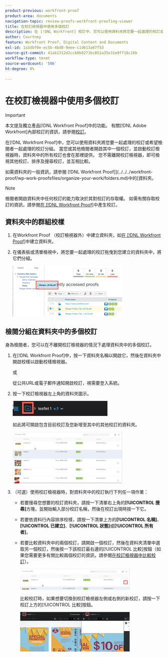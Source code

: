```yaml
---
product-previous: workfront-proof
product-area: documents
navigation-topic: review-proofs-workfront-proofing-viewer
title: 在校訂檢視器中使用多個校訂
description: 在 [!DNL Workfront] 校訂中，您可以使用資料夾將您要一起處理的校訂或希望檢閱者一起處理的校訂分組。 當您或其他檢閱者開啟其中一個校訂，並啟動校訂檢視器時，資料夾中的所有校訂也會在那裡提供。 您不需離開校訂檢視器，即可檢視其他校訂、排序及搜尋校訂，並互相比較。
author: Courtney
feature: Workfront Proof, Digital Content and Documents
exl-id: 1a3dbf0e-ec5b-4bd0-9eee-c1d613a67f53
source-git-commit: 41ab1312d2ccb8b8271bc851a35e31e9ff18c16b
workflow-type: tm+mt
source-wordcount: '506'
ht-degree: 0%

---
```


# 在校訂檢視器中使用多個校訂

>[!IMPORTANT]
>
>本文提及獨立產品[!DNL Workfront Proof]中的功能。 有關[!DNL Adobe Workfront]內部校訂的資訊，請參閱[校訂](../../../review-and-approve-work/proofing/proofing.md)。

在[!DNL Workfront Proof]中，您可以使用資料夾將您要一起處理的校訂或希望檢閱者一起處理的校訂分組。 當您或其他檢閱者開啟其中一個校訂，並啟動校訂檢視器時，資料夾中的所有校訂也會在那裡提供。 您不需離開校訂檢視器，即可檢視其他校訂、排序及搜尋校訂，並互相比較。

如需資料夾的一般資訊，請參閱 [!DNL Workfront Proof]](../../../workfront-proof/wp-work-proofsfiles/organize-your-work/folders.md)中的[資料夾。

>[!NOTE]
>
>檢閱者開啟資料夾中任何校訂的能力取決於其對校訂的存取權。 如需有關存取校訂的資訊，請參閱[在 [!DNL Workfront Proof]](../../../workfront-proof/wp-work-proofsfiles/create-proofs-and-files/generate-proofs.md)中產生校訂。

## 資料夾中的群組校樣

1. 在Workfront Proof （校訂檢視器外）中建立資料夾，如[在 [!DNL Workfront Proof]](../../../workfront-proof/wp-work-proofsfiles/organize-your-work/create-folders.md)中建立資料夾。
1. 在儀表板或清單檢視中，將您要一起處理的校訂拖曳到您建立的資料夾中，將它們分組。

   ![Drag_proof_to_folder.png](assets/drag-proof-to-folder-350x162.png)

## 檢閱分組在資料夾中的多個校訂

身為檢閱者，您可以在不離開校訂檢視器的情況下處理資料夾中的多個校訂。

1. 在[!DNL Workfront Proof]中，按一下資料夾名稱以開啟它，然後在資料夾中開啟校樣以啟動校樣檢視器。

   或

   從公共URL或電子郵件通知開啟校訂，視需要登入系統。

1. 按一下校訂檢視器左上角的資料夾圖示。

   ![Folder_icon_in_proofing_viewer.png](assets/folder-icon-in-proofing-viewer.png)

   如此將可開啟包含目前校訂及您新增至其中的其他校訂的資料夾。

   ![Folder_containing_proofs_in_proofing_viewer.png](assets/folder-containing-proofs-in-proofing-viewer-350x164.png)

1. （可選）使用校訂檢視器時，對資料夾中的校訂執行下列任一項作業：

   * 若要搜尋您想要的校訂資料夾，請按一下清單右上角的&#x200B;**[!UICONTROL 搜尋]**&#x200B;方塊，並開始輸入部分校訂名稱，然後在校訂出現時按一下它。
   * 若要依資料行內容排序校樣，請按一下清單上方的&#x200B;**[!UICONTROL 名稱]**、**[!UICONTROL 已建立]**、**[!UICONTROL 狀態]**&#x200B;或&#x200B;**[!UICONTROL 所有者]**。

   * 若要比較資料夾中的兩個校訂，請開啟一個校訂，然後在資料夾清單中選取另一個校訂，然後按一下該校訂最右邊的[!UICONTROL 比較]按鈕（如果您需要更多有關比較兩個校訂的資訊，請參閱[在校訂檢視器中比較校訂](../../../workfront-proof/wp-work-proofsfiles/review-proofs-wpv/compare-proofs.md)）。

     ![Compare_button_in_folder_list_in_proofing_viewer.png](assets/compare-button-350x67.png)

     比較校訂時，如果想要切換到校訂檢視器左側或右側的新校訂，請按一下校訂上方的[!UICONTROL 比較]按鈕。

     ![](assets/mceclip0-350x126.png)
